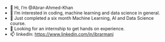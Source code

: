 - 👋 Hi, I’m @Abrar-Ahmed-Khan
- 👀 I’m interested in coding, machine learning and data science in general.
- 🌱 Just completed a six month Machine Learning, AI and Data Science course.
- 💞️ Looking for an internship to get hands on experience.
- 📫 linkedIn: https://www.linkedin.com/in/ibrarmanj

<!---
Abrar-Ahmed-Khan/Abrar-Ahmed-Khan is a ✨ special ✨ repository because its `README.md` (this file) appears on your GitHub profile.
You can click the Preview link to take a look at your changes.
--->
